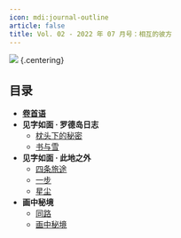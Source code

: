 ```yaml
---
icon: mdi:journal-outline
article: false
title: Vol. 02 - 2022 年 07 月号：相互的彼方
---
```


![](./res/cover.webp) {.centering}

## 目录

- [**卷首语**](intro.html)
- **见字如面 · 罗德岛日志**
  - [枕头下的秘密](article1.html)
  - [书与雪](article2.html)
- **见字如面 · 此地之外**
  - [四条旅途](article3.html)
  - [一步](article4.html)
  - [星尘](article5.html)
- **画中秘境**
  - [同路](comic1.html)
  - [画中秘境](paintings.html)

<FakeAds />